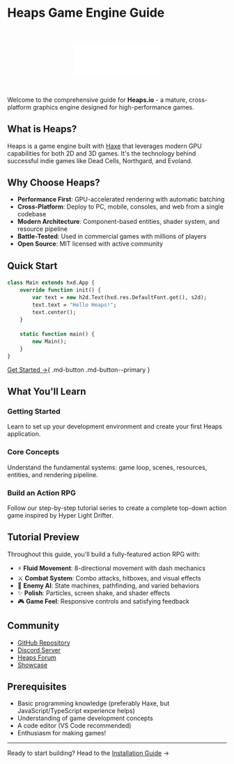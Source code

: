 # Heaps Game Engine Guide

<div align="center">
  <img src="assets/logo.svg" alt="Heaps Logo" width="200" style="margin: 2rem 0;">
</div>

Welcome to the comprehensive guide for **Heaps.io** - a mature, cross-platform graphics engine designed for high-performance games.

## What is Heaps?

Heaps is a game engine built with [Haxe](https://haxe.org) that leverages modern GPU capabilities for both 2D and 3D games. It's the technology behind successful indie games like Dead Cells, Northgard, and Evoland.

## Why Choose Heaps?

- **Performance First**: GPU-accelerated rendering with automatic batching
- **Cross-Platform**: Deploy to PC, mobile, consoles, and web from a single codebase
- **Modern Architecture**: Component-based entities, shader system, and resource pipeline
- **Battle-Tested**: Used in commercial games with millions of players
- **Open Source**: MIT licensed with active community

## Quick Start

```haxe
class Main extends hxd.App {
    override function init() {
        var text = new h2d.Text(hxd.res.DefaultFont.get(), s2d);
        text.text = "Hello Heaps!";
        text.center();
    }
    
    static function main() {
        new Main();
    }
}
```

[Get Started →](getting-started/installation.md){ .md-button .md-button--primary }

## What You'll Learn

### Getting Started
Learn to set up your development environment and create your first Heaps application.

### Core Concepts
Understand the fundamental systems: game loop, scenes, resources, entities, and rendering pipeline.

### Build an Action RPG
Follow our step-by-step tutorial series to create a complete top-down action game inspired by Hyper Light Drifter.

## Tutorial Preview

Throughout this guide, you'll build a fully-featured action RPG with:

- ⚡ **Fluid Movement**: 8-directional movement with dash mechanics
- ⚔️ **Combat System**: Combo attacks, hitboxes, and visual effects
- 🤖 **Enemy AI**: State machines, pathfinding, and varied behaviors
- ✨ **Polish**: Particles, screen shake, and shader effects
- 🎮 **Game Feel**: Responsive controls and satisfying feedback

## Community

- [GitHub Repository](https://github.com/HeapsIO/heaps)
- [Discord Server](https://discord.gg/heaps)
- [Heaps Forum](https://community.heaps.io)
- [Showcase](https://heaps.io/showcase)

## Prerequisites

- Basic programming knowledge (preferably Haxe, but JavaScript/TypeScript experience helps)
- Understanding of game development concepts
- A code editor (VS Code recommended)
- Enthusiasm for making games!

---

Ready to start building? Head to the [Installation Guide](getting-started/installation.md) →